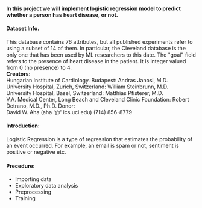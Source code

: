 #### In this project we will implement logistic regression model to predict whether a person has heart disease, or not.
#### Dataset Info.
This database contains 76 attributes, but all published experiments refer to using a subset of 14 of them. In particular, the Cleveland database is the only one that has been used by ML researchers to
this date. The "goal" field refers to the presence of heart disease in the patient. It is integer valued from 0 (no presence) to 4.<br/>
**Creators:**<br/>
Hungarian Institute of Cardiology. Budapest: Andras Janosi, M.D.<br/>
University Hospital, Zurich, Switzerland: William Steinbrunn, M.D.<br/>
University Hospital, Basel, Switzerland: Matthias Pfisterer, M.D.<br/>
V.A. Medical Center, Long Beach and Cleveland Clinic Foundation: Robert Detrano, M.D., Ph.D.
Donor:<br/>
David W. Aha (aha '@' ics.uci.edu) (714) 856-8779

#### Introduction:
Logistic Regression is a type of regression that estimates the probability of an event occurred. For example, an email is spam or not, sentiment is positive or negative etc.

#### Precedure:
* Importing data
* Exploratory data analysis
* Preprocessing
* Training

